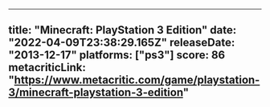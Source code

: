 
---
title: "Minecraft: PlayStation 3 Edition"
date: "2022-04-09T23:38:29.165Z"
releaseDate: "2013-12-17"
platforms: ["ps3"]
score: 86
metacriticLink: "https://www.metacritic.com/game/playstation-3/minecraft-playstation-3-edition"
---
